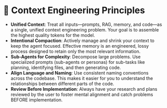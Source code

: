# 🧠 Context Engineering Principles

- ****Unified Context****: Treat all inputs—prompts, RAG, memory, and code—as a single, unified context engineering problem. Your goal is to assemble the highest quality tokens for the model.
- ****Intentional Compaction****: Actively manage and shrink your context to keep the agent focused. Effective memory is an engineered, lossy process designed to retain only the most relevant information.
- ****Sub-Agents for Complexity****: Decompose large problems. Use specialized prompts (sub-agents or personas) for sub-tasks like planning, identifying files, and then generating code.
- ****Align Language and Naming****: Use consistent naming conventions across the codebase. This makes it easier for you to understand the relationships between different parts of the code.
- ****Review Before Implementation****: Always have your research and plans reviewed by the user to foster mental alignment and catch problems BEFORE implementation.
